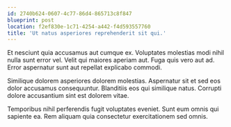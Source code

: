 ```yaml
---
id: 2740b624-0607-4c77-86d4-865713c8f847
blueprint: post
location: f2ef830e-1c71-4254-a442-f4d593557760
title: 'Ut natus asperiores reprehenderit sit qui.'
---
```

Et nesciunt quia accusamus aut cumque ex. Voluptates molestias modi nihil nulla sunt error vel. Velit qui maiores aperiam aut. Fuga quis vero aut ad. Error aspernatur sunt aut repellat explicabo commodi.

Similique dolorem asperiores dolorem molestias. Aspernatur sit et sed eos dolor accusamus consequuntur. Blanditiis eos qui similique natus. Corrupti dolore accusantium sint est dolorem vitae.

Temporibus nihil perferendis fugit voluptates eveniet. Sunt eum omnis qui sapiente ea. Rem aliquam quia consectetur exercitationem sed omnis.